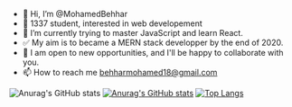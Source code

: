 - 👋 Hi, I’m @MohamedBehhar
- 👀 1337 student, interested in web developement
- 🌱 I’m currently trying to master JavaScript and learn React.
- :white_check_mark: My aim is to became a MERN stack developper by the end of 2020.
- :muscle: I am open to new opportunities, and I'll be happy to collaborate with you.
- 📫 How to reach me behharmohamed18@gmail.com

![Anurag's GitHub stats](https://github-readme-stats.vercel.app/api?username=MohamedBehhar&theme=dark&show_icons=true)
[![Anurag's GitHub stats](https://github-readme-stats.vercel.app/api?username=MohamedBehhar)](https://github.com/anuraghazra/github-readme-stats)
[![Top Langs](https://github-readme-stats.vercel.app/api/top-langs/?username=MohamedBehhar&layout=compact)](https://github.com/anuraghazra/github-readme-stats)
<!---
MohamedBehhar/MohamedBehhar is a ✨ special ✨ repository because its `README.md` (this file) appears on your GitHub profile.
You can click the Preview link to take a look at your changes.
--->
